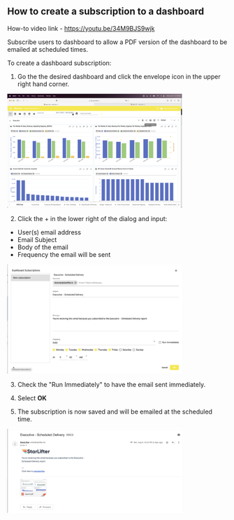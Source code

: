 ## How to create a subscription to a dashboard
How-to video link - https://youtu.be/34M9BJS9wjk

Subscribe users to dashboard to allow a PDF version of the dashboard to be emailed at scheduled times.

To create a dashboard subscription:

1.	Go the the desired dashboard and click the envelope icon in the upper right hand corner.

<img src="../assets/dashboard_subscriptions_1.png"  style="width:400px" class="border"></img>

2.  Click the + in the lower right of the dialog and input:
* User(s) email address
* Email Subject
* Body of the email
* Frequency the email will be sent


<img src="../assets/dashboard_subscriptions_2.png"  style="width:400px" class="border"></img>


3.  Check the "Run Immediately" to have the email sent immediately.

4.  Select **OK**
5.  The subscription is now saved and will be emailed at the scheduled time.

<img src="../assets/dashboard_subscriptions_3.png"  style="width:400px" class="border"></img>


